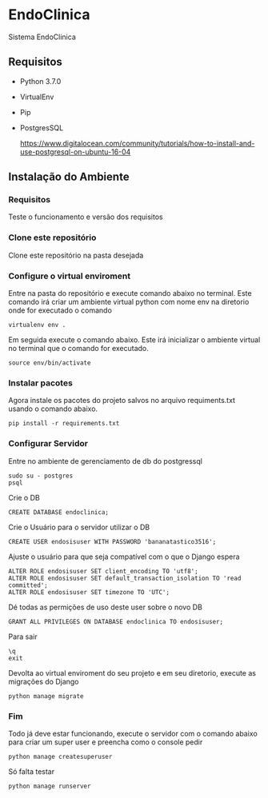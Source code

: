 # EndoClinica
Sistema EndoClinica


## Requisitos
- Python 3.7.0
- VirtualEnv
- Pip
- PostgresSQL
  
  https://www.digitalocean.com/community/tutorials/how-to-install-and-use-postgresql-on-ubuntu-16-04

## Instalação do Ambiente

### Requisitos
  Teste o funcionamento e versão dos requisitos
  
### Clone este repositório
  Clone este repositório na pasta desejada
  
### Configure o virtual enviroment
  Entre na pasta do repositório e execute comando abaixo no terminal. Este comando irá criar um ambiente virtual python com nome env na diretorio onde for executado o comando
  ```
  virtualenv env .
  ```
  
  Em seguida execute o comando abaixo. Este irá inicializar o ambiente virtual no terminal que o comando for executado.
  ```
  source env/bin/activate
  ```
  
### Instalar pacotes
  Agora instale os pacotes do projeto salvos no arquivo requiments.txt usando o comando abaixo.
  ```
  pip install -r requirements.txt
  ```
  
### Configurar Servidor
  Entre no ambiente de gerenciamento de db do postgressql
  ```
  sudo su - postgres
  psql
  ```
  
  Crie o DB
  ```
  CREATE DATABASE endoclinica;
  ```
  
  Crie o Usuário para o servidor utilizar o DB
  ```
  CREATE USER endosisuser WITH PASSWORD 'bananatastico3516';
  ```
  
  Ajuste o usuário para que seja compatível com o que o Django espera
  ```
  ALTER ROLE endosisuser SET client_encoding TO 'utf8';
  ALTER ROLE endosisuser SET default_transaction_isolation TO 'read committed';
  ALTER ROLE endosisuser SET timezone TO 'UTC';
  ```
  
  Dé todas as permições de uso deste user sobre o novo DB
  ```
  GRANT ALL PRIVILEGES ON DATABASE endoclinica TO endosisuser;
  ```
  
  Para sair
  ```
  \q
  exit
  ```
  Devolta ao virtual enviroment do seu projeto e em seu diretorio, execute as migrações do Django
  ```
  python manage migrate
  ```
  
### Fim
  Todo já deve estar funcionando, execute o servidor com o comando abaixo para criar um super user e preencha como o console pedir
  ```
  python manage createsuperuser
  ```
  Só falta testar
  ```
  python manage runserver
  ```
  
  
  
  
